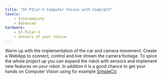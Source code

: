 ```yaml
---
title: "SF-PICar-V Computer Vision with SimpleCV"
levels:
    - Intermediate
    - Advanced
hardware:
    - SF-PiCar-V
    - Sensors of your choice
---
```

Warm up with the implementation of the car and camera movement.
Create a WebApp to connect, control and live stream the camera footage.
To spice the whole project up you can expand the robot with sensors and implement
new features on your robot. In addition it is a good chance to get your
hands on Computer Vision using for example [SimpleCV](http://www.simplecv.org).
